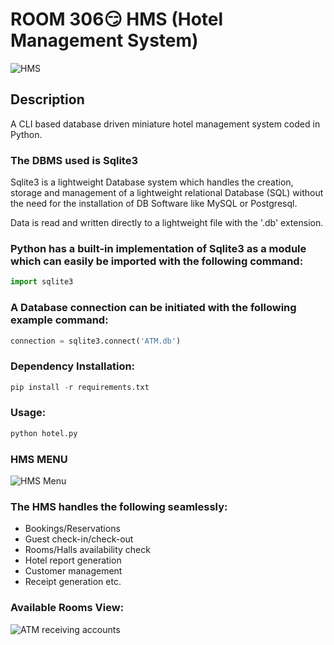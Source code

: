 # ROOM 306😏 HMS (Hotel Management System)
![HMS](https://i.imgur.com/Pj2JYb8.png)

## Description
A CLI based database driven miniature hotel management system coded in Python.

### The DBMS used is Sqlite3
Sqlite3 is a lightweight Database system which handles the creation, storage and management of a lightweight relational Database (SQL) without the need for the installation of DB Software like MySQL or Postgresql.

Data is read and written directly to a lightweight file with the '.db' extension.

### Python has a built-in implementation of Sqlite3 as a module which can easily be imported with the following command:

```python
import sqlite3
```

### A Database connection can be initiated with the following example command:

```python
connection = sqlite3.connect('ATM.db')
```

### Dependency Installation:

```python
pip install -r requirements.txt
```

### Usage:

```python
python hotel.py
```

### HMS MENU
![HMS Menu](https://i.imgur.com/xfSS9nY.png)

### The HMS handles the following seamlessly:

- Bookings/Reservations
- Guest check-in/check-out
- Rooms/Halls availability check
- Hotel report generation
- Customer management
- Receipt generation etc.

### Available Rooms View:

![ATM receiving accounts](https://i.imgur.com/YlrJrkJ.png)

